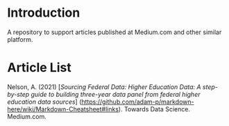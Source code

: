 # Introduction

A repository to support articles published at Medium.com and other similar platform.

# Article List

Nelson, A. (2021) [_Sourcing Federal Data: Higher Education Data:
A step-by-step guide to building three-year data panel from federal higher education data sources_]
(https://github.com/adam-p/markdown-here/wiki/Markdown-Cheatsheet#links). Towards Data Science. Medium.com.
